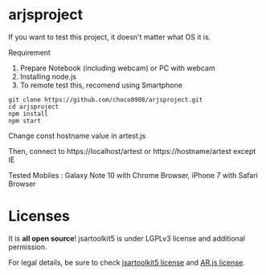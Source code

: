 # arjsproject
If you want to test this project, it doesn't matter what OS it is.

Requirement
1. Prepare Notebook (including webcam) or PC with webcam
2. Installing node.js 
3. To remote test this, recomend using Smartphone

```
git clone https://github.com/choco0908/arjsproject.git
cd arjsproject
npm install
npm start
```

Change const hostname value in artest.js

Then, connect to https://localhost/artest or https://hostname/artest except IE 

Tested Mobiles : Galaxy Note 10 with Chrome Browser, iPhone 7 with Safari Browser


# Licenses
It is **all open source**! jsartoolkit5 is under LGPLv3 license and additional permission.

For legal details, be sure to check [jsartoolkit5 license](https://github.com/artoolkit/jsartoolkit5/blob/master/LICENSE.txt)
and [AR.js license](https://github.com/jeromeetienne/AR.js/blob/master/LICENSE.txt).
